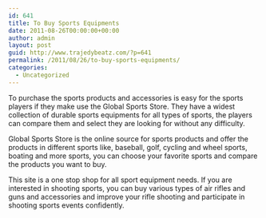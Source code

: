 ```yaml
---
id: 641
title: To Buy Sports Equipments
date: 2011-08-26T00:00:00+00:00
author: admin
layout: post
guid: http://www.trajedybeatz.com/?p=641
permalink: /2011/08/26/to-buy-sports-equipments/
categories:
  - Uncategorized
---
```

To purchase the sports products and accessories is easy for the sports players if they make use the Global Sports Store. They have a widest collection of durable sports equipments for all types of sports, the players can compare them and select they are looking for without any difficulty.

Global Sports Store is the online source for sports products and offer the products in different sports like, baseball, golf, cycling and wheel sports, boating and more sports, you can choose your favorite sports and compare the products you want to buy.

This site is a one stop shop for all sport equipment needs. If you are interested in shooting sports, you can buy various types of air rifles and guns and accessories and improve your rifle shooting and participate in shooting sports events confidently.